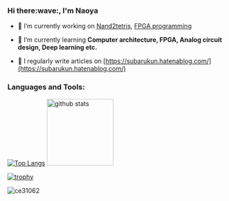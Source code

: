 <h3>Hi there:wave:, I'm Naoya</h3>

- 🔭 I’m currently working on [Nand2tetris](https://github.com/ce31062/Nand2tetris),  [FPGA programming](https://github.com/ce31062/Arty_S7-50_programming-book)

- 🌱 I’m currently learning **Computer architecture, FPGA, Analog circuit design, Deep learning etc.**

- 📝 I regularly write articles on [https://subarukun.hatenablog.com/](https://subarukun.hatenablog.com/)


<p align="left">
</p>

<h3 align="left">Languages and Tools:</h3>

 
[![Top Langs](https://github-readme-stats.vercel.app/api/top-langs/?username=ce31062&layout=compact)](https://github.com/anuraghazra/github-readme-stats)
  <img alt="github stats" height="150px" src="https://github-readme-stats.vercel.app/api?username=ce31062&count_private=true&show_icons=true&show_icons=true" />
</p>

[![trophy](https://github-profile-trophy.vercel.app/?username=ce31062&column=7)](https://github.com/ryo-ma/github-profile-trophy)

<p align="left"> <img src="https://komarev.com/ghpvc/?username=ce31062&label=Profile%20views&color=0e75b6&style=flat" alt="ce31062" /> </p>
